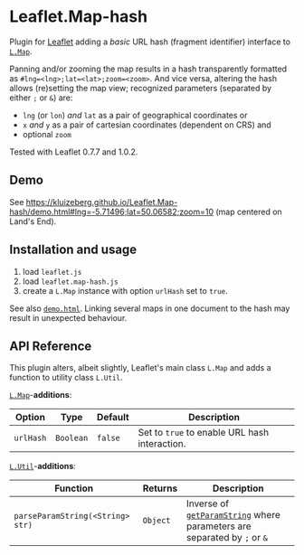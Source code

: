# Leaflet.Map-hash

Plugin for [Leaflet](http://leafletjs.com) adding a *basic* URL hash (fragment identifier) interface to [`L.Map`](http://leafletjs.com/reference-1.0.2.html#map).

Panning and/or zooming the map results in a hash transparently formatted as `#lng=<lng>;lat=<lat>;zoom=<zoom>`. And vice versa, altering the hash allows (re)setting the map view; recognized parameters (separated by either `;` or `&`) are:
- `lng` (or `lon`) *and* `lat` as a pair of geographical coordinates or
- `x` *and* `y` as a pair of cartesian coordinates (dependent on CRS) and
- optional `zoom`

Tested with Leaflet 0.7.7 and 1.0.2.

## Demo

See https://kluizeberg.github.io/Leaflet.Map-hash/demo.html#lng=-5.71496;lat=50.06582;zoom=10 (map centered on Land's End).

## Installation and usage

1. load `leaflet.js`
2. load `leaflet.map-hash.js`
3. create a `L.Map` instance with option `urlHash` set to `true`.

See also [`demo.html`](https://github.com/kluizeberg/Leaflet.Map-hash/blob/master/demo.html). Linking several maps in one document to the hash may result in unexpected behaviour.

## API Reference

This plugin alters, albeit slightly, Leaflet's main class `L.Map` and adds a function to utility class `L.Util`.

[`L.Map`](http://leafletjs.com/reference-1.0.2.html#map)-**additions**:

| Option | Type | Default | Description |
| --- | --- | --- | --- |
| `urlHash` | `Boolean` | `false` | Set to `true` to enable URL hash interaction. |

[`L.Util`](http://leafletjs.com/reference-1.0.2.html#util)-**additions**:

| Function | Returns | Description |
| --- | --- | --- |
| `parseParamString(<String> str)` | `Object` | Inverse of [`getParamString`](http://leafletjs.com/reference-1.0.2.html#util-getparamstring) where parameters are separated by `;` or `&` |
